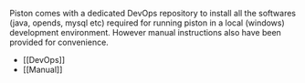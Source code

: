 Piston comes with a dedicated DevOps repository to install all the softwares (java, opends, mysql etc) required for running piston in a local (windows) development environment. However manual instructions also have been provided for convenience.

- [[DevOps]]
- [[Manual]]
